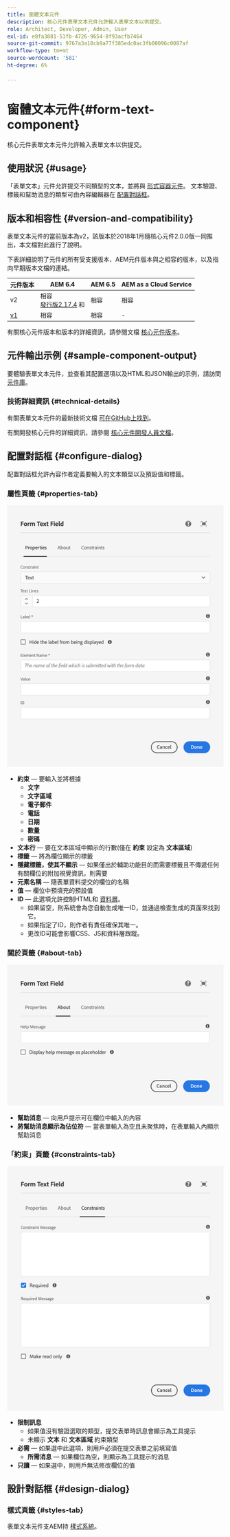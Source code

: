 ```yaml
---
title: 窗體文本元件
description: 核心元件表單文本元件允許輸入表單文本以供提交。
role: Architect, Developer, Admin, User
exl-id: e8fa3881-51fb-4726-9654-8f93acfb7464
source-git-commit: 9767a3a10cb9a77f385edc0ac3fb00096c0087af
workflow-type: tm+mt
source-wordcount: '581'
ht-degree: 6%

---
```


# 窗體文本元件{#form-text-component}

核心元件表單文本元件允許輸入表單文本以供提交。

## 使用狀況 {#usage}

「表單文本」元件允許提交不同類型的文本，並將與 [形式容器元件](form-container.md)。 文本驗證、標籤和幫助消息的類型可由內容編輯器在 [配置對話框](#configure-dialog)。

## 版本和相容性 {#version-and-compatibility}

表單文本元件的當前版本為v2，該版本於2018年1月隨核心元件2.0.0版一同推出，本文檔對此進行了說明。

下表詳細說明了元件的所有受支援版本、AEM元件版本與之相容的版本，以及指向早期版本文檔的連結。

| 元件版本 | AEM 6.4 | AEM 6.5 | AEM as a Cloud Service  |
|--- |--- |--- |---|
| v2 | 相容<br>[發行版2.17.4](/help/versions.md) 和 | 相容 | 相容 |
| [v1](/help/components/v1/form-text-v1.md) | 相容 | 相容 | - |

有關核心元件版本和版本的詳細資訊，請參閱文檔 [核心元件版本](/help/versions.md)。

## 元件輸出示例 {#sample-component-output}

要體驗表單文本元件，並查看其配置選項以及HTML和JSON輸出的示例，請訪問 [元件庫](https://adobe.com/go/aem_cmp_library_form_text)。

### 技術詳細資訊 {#technical-details}

有關表單文本元件的最新技術文檔 [可在GitHub上找到](https://adobe.com/go/aem_cmp_tech_form_text_v2)。

有關開發核心元件的詳細資訊，請參閱 [核心元件開發人員文檔](/help/developing/overview.md)。

## 配置對話框 {#configure-dialog}

配置對話框允許內容作者定義要輸入的文本類型以及預設值和標籤。

### 屬性頁籤 {#properties-tab}

![「屬性」頁籤](/help/assets/form-text-edit-properties.png)

* **約束**  — 要輸入並將根據
   * **文字**
   * **文字區域**
   * **電子郵件**
   * **電話**
   * **日期**
   * **數量**
   * **密碼**
* **文本行**  — 要在文本區域中顯示的行數(僅在 **約束** 設定為 **文本區域**)
* **標籤**  — 將為欄位顯示的標籤
* **隱藏標籤，使其不顯示**  — 如果僅出於輔助功能目的而需要標籤且不傳遞任何有關欄位的附加視覺資訊，則需要
* **元素名稱**  — 隨表單資料提交的欄位的名稱
* **值**  — 欄位中預填充的預設值
* **ID**  — 此選項允許控制HTML和 [資料層](/help/developing/data-layer/overview.md)。
   * 如果留空，則系統會為您自動生成唯一ID，並通過檢查生成的頁面來找到它。
   * 如果指定了ID，則作者有責任確保其唯一。
   * 更改ID可能會影響CSS、JS和資料層跟蹤。

### 關於頁籤 {#about-tab}

![關於頁籤](/help/assets/form-text-edit-about.png)

* **幫助消息**  — 向用戶提示可在欄位中輸入的內容
* **將幫助消息顯示為佔位符**  — 當表單輸入為空且未聚焦時，在表單輸入內顯示幫助消息

### 「約束」頁籤 {#constraints-tab}

![「約束」頁籤](/help/assets/form-text-edit-constraints.png)

* **限制訊息**
   * 如果值沒有驗證選取的類型，提交表單時訊息會顯示為工具提示
   * 未顯示 **文本** 和 **文本區域** 約束類型
* **必需**  — 如果選中此選項，則用戶必須在提交表單之前填寫值
   * **所需消息**  — 如果欄位為空，則顯示為工具提示的消息
* **只讀**  — 如果選中，則用戶無法修改欄位的值

## 設計對話框 {#design-dialog}

### 樣式頁籤 {#styles-tab}

表單文本元件支AEM持 [樣式系統](/help/get-started/authoring.md#component-styling)。
